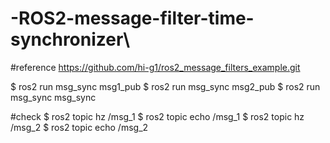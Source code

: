 # -ROS2-message-filter-time-synchronizer\

#reference
https://github.com/hi-g1/ros2_message_filters_example.git 

$ ros2 run msg_sync msg1_pub
$ ros2 run msg_sync msg2_pub
$ ros2 run msg_sync msg_sync

#check 
$ ros2 topic hz /msg_1
$ ros2 topic echo /msg_1
$ ros2 topic hz /msg_2
$ ros2 topic echo /msg_2
